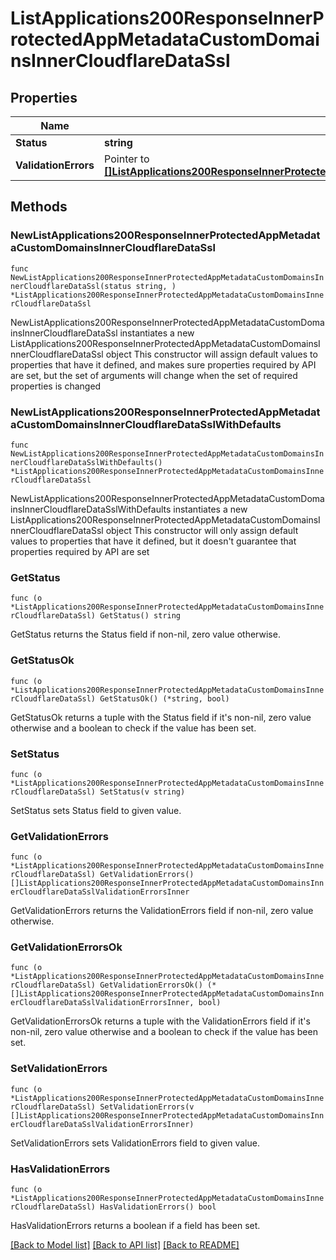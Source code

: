 # ListApplications200ResponseInnerProtectedAppMetadataCustomDomainsInnerCloudflareDataSsl

## Properties

Name | Type | Description | Notes
------------ | ------------- | ------------- | -------------
**Status** | **string** |  | 
**ValidationErrors** | Pointer to [**[]ListApplications200ResponseInnerProtectedAppMetadataCustomDomainsInnerCloudflareDataSslValidationErrorsInner**](ListApplications200ResponseInnerProtectedAppMetadataCustomDomainsInnerCloudflareDataSslValidationErrorsInner.md) |  | [optional] 

## Methods

### NewListApplications200ResponseInnerProtectedAppMetadataCustomDomainsInnerCloudflareDataSsl

`func NewListApplications200ResponseInnerProtectedAppMetadataCustomDomainsInnerCloudflareDataSsl(status string, ) *ListApplications200ResponseInnerProtectedAppMetadataCustomDomainsInnerCloudflareDataSsl`

NewListApplications200ResponseInnerProtectedAppMetadataCustomDomainsInnerCloudflareDataSsl instantiates a new ListApplications200ResponseInnerProtectedAppMetadataCustomDomainsInnerCloudflareDataSsl object
This constructor will assign default values to properties that have it defined,
and makes sure properties required by API are set, but the set of arguments
will change when the set of required properties is changed

### NewListApplications200ResponseInnerProtectedAppMetadataCustomDomainsInnerCloudflareDataSslWithDefaults

`func NewListApplications200ResponseInnerProtectedAppMetadataCustomDomainsInnerCloudflareDataSslWithDefaults() *ListApplications200ResponseInnerProtectedAppMetadataCustomDomainsInnerCloudflareDataSsl`

NewListApplications200ResponseInnerProtectedAppMetadataCustomDomainsInnerCloudflareDataSslWithDefaults instantiates a new ListApplications200ResponseInnerProtectedAppMetadataCustomDomainsInnerCloudflareDataSsl object
This constructor will only assign default values to properties that have it defined,
but it doesn't guarantee that properties required by API are set

### GetStatus

`func (o *ListApplications200ResponseInnerProtectedAppMetadataCustomDomainsInnerCloudflareDataSsl) GetStatus() string`

GetStatus returns the Status field if non-nil, zero value otherwise.

### GetStatusOk

`func (o *ListApplications200ResponseInnerProtectedAppMetadataCustomDomainsInnerCloudflareDataSsl) GetStatusOk() (*string, bool)`

GetStatusOk returns a tuple with the Status field if it's non-nil, zero value otherwise
and a boolean to check if the value has been set.

### SetStatus

`func (o *ListApplications200ResponseInnerProtectedAppMetadataCustomDomainsInnerCloudflareDataSsl) SetStatus(v string)`

SetStatus sets Status field to given value.


### GetValidationErrors

`func (o *ListApplications200ResponseInnerProtectedAppMetadataCustomDomainsInnerCloudflareDataSsl) GetValidationErrors() []ListApplications200ResponseInnerProtectedAppMetadataCustomDomainsInnerCloudflareDataSslValidationErrorsInner`

GetValidationErrors returns the ValidationErrors field if non-nil, zero value otherwise.

### GetValidationErrorsOk

`func (o *ListApplications200ResponseInnerProtectedAppMetadataCustomDomainsInnerCloudflareDataSsl) GetValidationErrorsOk() (*[]ListApplications200ResponseInnerProtectedAppMetadataCustomDomainsInnerCloudflareDataSslValidationErrorsInner, bool)`

GetValidationErrorsOk returns a tuple with the ValidationErrors field if it's non-nil, zero value otherwise
and a boolean to check if the value has been set.

### SetValidationErrors

`func (o *ListApplications200ResponseInnerProtectedAppMetadataCustomDomainsInnerCloudflareDataSsl) SetValidationErrors(v []ListApplications200ResponseInnerProtectedAppMetadataCustomDomainsInnerCloudflareDataSslValidationErrorsInner)`

SetValidationErrors sets ValidationErrors field to given value.

### HasValidationErrors

`func (o *ListApplications200ResponseInnerProtectedAppMetadataCustomDomainsInnerCloudflareDataSsl) HasValidationErrors() bool`

HasValidationErrors returns a boolean if a field has been set.


[[Back to Model list]](../README.md#documentation-for-models) [[Back to API list]](../README.md#documentation-for-api-endpoints) [[Back to README]](../README.md)


